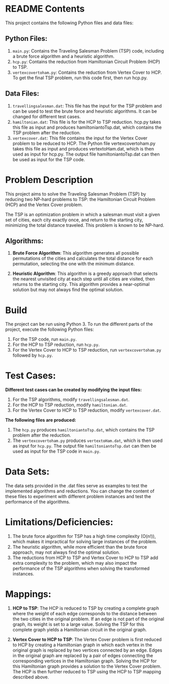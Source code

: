 # README Contents

This project contains the following Python files and data files:

## Python Files:

1. `main.py`: Contains the Traveling Salesman Problem (TSP) code, including a brute force algorithm and a heuristic algorithm.
2. `hcp.py`: Contains the reduction from Hamiltonian Circuit Problem (HCP) to TSP.
3. `vertexcovertoham.py`: Contains the reduction from Vertex Cover to HCP. To get the final TSP problem, run this code first, then run hcp.py.

## Data Files:

1. `travellingsalesman.dat`: This file has the input for the TSP problem and can be used to test the brute force and heuristic algorithms. It can be changed for different test cases.
2. `hamiltonian.dat`: This file is for the HCP to TSP reduction. hcp.py takes this file as input and produces hamiltoniantoTsp.dat, which contains the TSP problem after the reduction.
3. `vertexcover.dat`: This file contains the input for the Vertex Cover problem to be reduced to HCP. The Python file vertexcovertoham.py takes this file as input and produces vertextoHam.dat, which is then used as input for hcp.py. The output file hamiltoniantoTsp.dat can then be used as input for the TSP code.

# Problem Description

This project aims to solve the Traveling Salesman Problem (TSP) by reducing two NP-hard problems to TSP: the Hamiltonian Circuit Problem (HCP) and the Vertex Cover problem.

The TSP is an optimization problem in which a salesman must visit a given set of cities, each city exactly once, and return to the starting city, minimizing the total distance traveled. This problem is known to be NP-hard.

## Algorithms:

1. **Brute Force Algorithm**: This algorithm generates all possible permutations of the cities and calculates the total distance for each permutation, selecting the one with the minimum distance.

2. **Heuristic Algorithm**: This algorithm is a greedy approach that selects the nearest unvisited city at each step until all cities are visited, then returns to the starting city. This algorithm provides a near-optimal solution but may not always find the optimal solution.

# Build

The project can be run using Python 3. To run the different parts of the project, execute the following Python files:

1. For the TSP code, run `main.py`.
2. For the HCP to TSP reduction, run `hcp.py`.
3. For the Vertex Cover to HCP to TSP reduction, run `vertexcovertoham.py` followed by `hcp.py`.

# Test Cases:

**Different test cases can be created by modifying the input files:**

1. For the TSP algorithms, modify `travellingsalesman.dat`.
2. For the HCP to TSP reduction, modify `hamiltonian.dat`.
3. For the Vertex Cover to HCP to TSP reduction, modify `vertexcover.dat`.

**The following files are produced:**
1. The `hcp.py` produces `hamiltoniantoTsp.dat`, which contains the TSP problem after the reduction.
2. The `vertexcovertoham.py` produces `vertextoHam.dat`, which is then used as input for `hcp.py`. The output file `hamiltoniantoTsp.dat` can then be used as input for the TSP code in `main.py`.

# Data Sets:

The data sets provided in the .dat files serve as examples to test the implemented algorithms and reductions. You can change the content of these files to experiment with different problem instances and test the
performance of the algorithms.

# Limitations/Deficiencies:

1. The brute force algorithm for TSP has a high time complexity (O(n!)), which makes it impractical for solving large instances of the problem.
2. The heuristic algorithm, while more efficient than the brute force approach, may not always find the optimal solution.
3. The reductions from HCP to TSP and Vertex Cover to HCP to TSP add extra complexity to the problem, which may also impact the performance of the TSP algorithms when solving the transformed instances.

# Mappings:

1. **HCP to TSP**: The HCP is reduced to TSP by creating a complete graph where the weight of each edge corresponds to the distance between the two cities in the original problem. If an edge is not part of the original graph, its weight is set to a large value. Solving the TSP for this complete graph yields a Hamiltonian circuit in the original graph.

2. **Vertex Cover to HCP to TSP**: The Vertex Cover problem is first reduced to HCP by creating a Hamiltonian graph in which each vertex in the original graph is replaced by two vertices connected by an edge. Edges in the original graph are replaced by a pair of edges connecting the corresponding vertices in the Hamiltonian graph. Solving the HCP for this Hamiltonian graph provides a solution to the Vertex Cover problem. The HCP is then further reduced to TSP using the HCP to TSP mapping described above.
